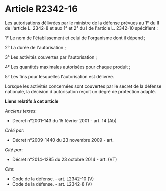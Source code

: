 # Article R2342-16

Les autorisations délivrées par le ministre de la défense prévues au 1° du II de l'article L. 2342-8 et aux 1° et 2° du I de
l'article L. 2342-10 spécifient : 

1° Le nom de l'établissement et celui de l'organisme dont il dépend ; 

2° La durée de l'autorisation ; 

3° Les activités couvertes par l'autorisation ; 

4° Les quantités maximales autorisées pour chaque produit ; 

5° Les fins pour lesquelles l'autorisation est délivrée. 

Lorsque les activités concernées sont couvertes par le secret de la défense nationale, la décision d'autorisation reçoit un
degré de protection adapté.

**Liens relatifs à cet article**

_Anciens textes_:

  - Décret n°2001-143 du 15 février 2001 - art. 14 (Ab)

_Créé par_:

  - Décret n°2009-1440 du 23 novembre 2009 - art.

_Cité par_:

  - Décret n°2014-1285 du 23 octobre 2014 - art. (VT)

_Cite_:

  - Code de la défense. - art. L2342-10 (V)
  - Code de la défense. - art. L2342-8 (V)

